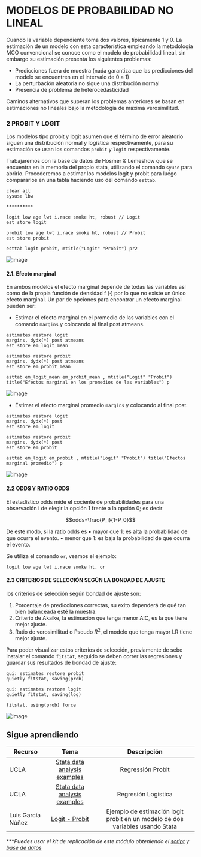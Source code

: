 # MODELOS DE PROBABILIDAD NO LINEAL

Cuando la variable dependiente toma dos valores, típicamente 1 y 0. La estimación de un modelo con esta característica empleando la metodología MCO convencional se conoce como el modelo de probabilidad lineal, sin embargo su estimación presenta los siguientes problemas:

- Predicciones fuera de muestra (nada garantiza que las predicciones del modelo se encuentren en el intervalo de 0 a 1)
- La perturbación aleatoria no sigue una distribución normal
- Presencia de problema de heterocedasticidad

Caminos alternativos que superan los problemas anteriores se basan en estimaciones no lineales bajo la metodología de máxima verosimilitud. 

### 2 PROBIT Y LOGIT

Los modelos tipo probit y logit asumen que el término de error aleatorio siguen una distribución normal y logística respectivamente, para su estimación se usan los comandos `probit` y `logit` respectivamente. 

Trabajaremos con la base de datos de Hosmer & Lemeshow que se encuentra en la memoria del propio stata, utilizando el comando `syuse` para abrirlo. Procederemos a estimar los modelos logit y probit para luego compararlos en una tabla haciendo uso del comando `esttab`.


```
clear all
sysuse lbw 

**********

logit low age lwt i.race smoke ht, robust // Logit
est store logit

probit low age lwt i.race smoke ht, robust // Probit
est store probit

esttab logit probit, mtitle("Logit" "Probit") pr2
```

![image](https://user-images.githubusercontent.com/106888200/225504213-32942ff9-4594-44f7-97ed-b4da83cdfbcc.png)


#### 2.1. Efecto marginal

En ambos modelos el efecto marginal depende de todas las variables así como de la propia función de densidad f (·) por lo que no existe un único efecto marginal. Un par de opciones para encontrar un efecto marginal pueden ser:

- Estimar el efecto marginal en el promedio de las variables con el comando `margins` y colocando al final post atmeans.

```
estimates restore logit
margins, dydx(*) post atmeans
est store em_logit_mean

estimates restore probit
margins, dydx(*) post atmeans
est store em_probit_mean

esttab em_logit_mean em_probit_mean , mtitle("Logit" "Probit") title("Efectos marginal en los promedios de las variables") p 
```

![image](https://user-images.githubusercontent.com/106888200/225517793-5c8c70b5-f7de-48cc-b11f-69d658497aa8.png)

- Estimar el efecto marginal promedio `margins` y colocando al final post. 

```
estimates restore logit
margins, dydx(*) post
est store em_logit

estimates restore probit
margins, dydx(*) post 
est store em_probit

esttab em_logit em_probit , mtitle("Logit" "Probit") title("Efectos marginal promedio") p 
```

![image](https://user-images.githubusercontent.com/106888200/225517926-b12d1751-fad6-439e-9a7e-095cec2babe6.png)

#### 2.2 ODDS Y RATIO ODDS

El estadístico odds mide el cociente de probabilidades para una observación i de elegir la opción 1 frente a la opción 0; es decir
 
$$odds=\frac{P_i}{1-P_0}$$

De este modo, si la ratio odds es
• mayor que 1: es alta la probabilidad de que ocurra el evento.
• menor que 1: es baja la probabilidad de que ocurra el evento.

Se utiliza el comando `or`, veamos el ejemplo:

```
logit low age lwt i.race smoke ht, or
```

#### 2.3 CRITERIOS DE SELECCIÓN SEGÚN LA BONDAD DE AJUSTE

los criterios de selección según bondad de ajuste son: 

1. Porcentaje de predicciones correctas, su exito dependerá de qué tan bien balanceada esté la muestra.
2. Criterio de Akaike, la estimación que tenga menor AIC, es la que tiene mejor ajuste.
3. Ratio de verosimilitud o Pseudo $R^2$, el modelo que tenga mayor LR tiene mejor ajuste.

Para poder visualizar estos criterios de selección, previamente de sebe instalar el comando `fitstat`, seguido se deben correr las regresiones y guardar sus resultados de bondad de ajuste:

```
qui: estimates restore probit
quietly fitstat, saving(prob)

qui: estimates restore logit
quietly fitstat, saving(log)

fitstat, using(prob) force
```

![image](https://user-images.githubusercontent.com/106888200/225520865-8c09fea8-9bc8-4f53-980a-8b9c2aac5251.png)

## Sigue aprendiendo
| Recurso  | Tema | Descripción |
| ------------- |:-------------:|:-------------:|
| UCLA   | [Stata data analysis examples](https://stats.oarc.ucla.edu/stata/dae/probit-regression/ "Stata data analysis examples") | Regressión Probit |
| UCLA   | [Stata data analysis examples](https://stats.oarc.ucla.edu/stata/dae/logistic-regression/ "Stata data analysis examples") | Regresión Logistica |
| Luis García Núñez   | [Logit - Probit](https://www.youtube.com/watch?v=NMCgoDYLrsI&t=3s "Logit - Probit") | Ejemplo de estimación logit probit en un modelo de dos variables usando Stata |


****Puedes usar el kit de replicación de este módulo obteniendo el [script](https://github.com/EconPUCP/Stata/blob/main/_An%C3%A1lisis/Scripts/Modelos%20de%20respuesta%20binaria/2_Modelo_probabilidad_no_lineal.do "script") y [base de datos](https://github.com/EconPUCP/Stata/tree/main/_An%C3%A1lisis/Data "base de datos")*  

